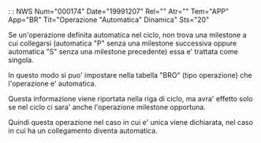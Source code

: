  :  : NWS Num="000174" Date="19991207" Rel="" Atr="" Tem="APP" App="BR" Tit="Operazione "Automatica" Dinamica" Sts="20"

Se un'operazione definita automatica nel ciclo, non trova una milestone a cui collegarsi (automatica "P" senza una milestone successiva oppure automatica "S" senza una milestone precedente) essa e' trattata come singola.

In questo modo si puo' impostare nella tabella "BRO" (tipo operazione) che l'operazione e' automatica.

Questa informazione viene riportata nella riga di ciclo, ma avra' effetto solo se nel ciclo ci sara' anche l'operazione milestone opportuna.

Quindi questa operazione nel caso in cui e' unica viene dichiarata, nel caso in cui ha un collegamento diventa automatica.


